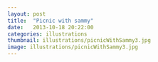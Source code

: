 ```yaml
---
layout: post
title:  "Picnic with sammy"
date:   2013-10-18 20:22:00
categories: illustrations
thumbnail: illustrations/picnicWithSammy3.jpg
image: illustrations/picnicWithSammy3.jpg
---
```


